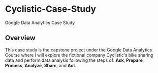 # Cyclistic-Case-Study
Google Data Analytics Case Study

## Overview

This case study is the capstone project under the Google Data Analytics Course where I will explore the fictional company Cyclistic's bike sharing data and perform data analysis following the steps of: **Ask**, **Prepare**, **Process**, **Analyze**, **Share**, and **Act**. 


